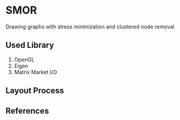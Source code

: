 SMOR
====
  Drawing graphs with stress minimization and clustered node removal

Used Library
------------
1. OpenGL
2. Eigen
3. Matrix Market I/O

Layout Process
--------------

References
----------
